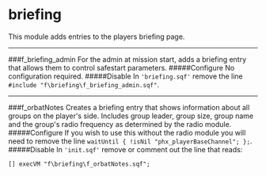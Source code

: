 # briefing

This module adds entries to the players briefing page. 

***

###f_briefing_admin
For the admin at mission start, adds a briefing entry that allows them to control safestart parameters.
#####Configure
No configuration required.
#####Disable
In `'briefing.sqf'` remove the line `#include "f\briefing\f_briefing_admin.sqf"`.


***

###f_orbatNotes
Creates a briefing entry that shows information about all groups on the player's side. Includes group leader, group size, group name and the group's radio frequency as determined by the radio module.
#####Configure
If you wish to use this without the radio module you will need to remove the line ```waitUntil { !isNil "phx_playerBaseChannel"; };```.
#####Disable
In `'init.sqf'` remove or comment out the line that reads:
```
[] execVM "f\briefing\f_orbatNotes.sqf";
```
